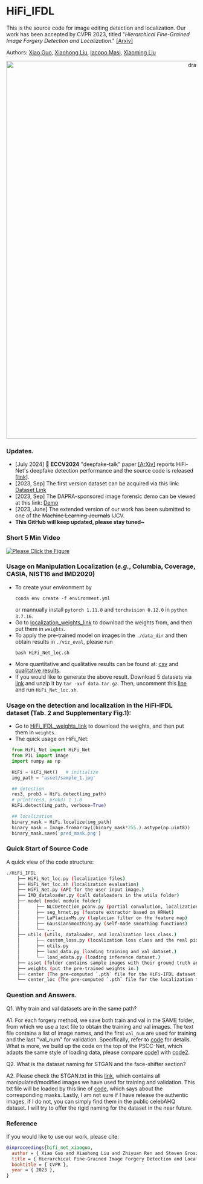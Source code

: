 # HiFi_IFDL

This is the source code for image editing detection and localization. Our work has been accepted by CVPR $2023$, titled "*Hierarchical Fine-Grained Image Forgery Detection and Localization*." [[Arxiv]](https://arxiv.org/pdf/2303.17111.pdf)

Authors: [Xiao Guo](https://scholar.google.com/citations?user=Gkc-lAEAAAAJ&hl=en), [Xiaohong Liu](https://jhc.sjtu.edu.cn/~xiaohongliu/), [Iacopo Masi](https://iacopomasi.github.io/), [Xiaoming Liu](http://cvlab.cse.msu.edu/)

<p align="center">
  <img src="https://github.com/CHELSEA234/HiFi_IFDL/blob/main/figures/overview_4.png" alt="drawing" width="1000"/>
</p>

### <a name="update"></a> Updates.
- [July 2024] 👏 **ECCV2024** "deepfake-talk" paper [[ArXiv]](https://arxiv.org/pdf/2402.00126) reports HiFi-Net's deepfake detection performance and the source code is released [[link]](https://github.com/CHELSEA234/HiFi_IFDL/edit/main/applications/deepfake_detection).
- [2023, Sep] The first version dataset can be acquired via this link: [Dataset Link](https://drive.google.com/drive/folders/1fwBEmW30-e0ECpCNNG3nRU6I9OqJfMAn?usp=sharing)
- [2023, Sep] The DAPRA-sponsored image forensic demo can be viewed at this link: [Demo](https://drive.google.com/file/d/1q5ruko3bS4g-fuvq28C6SfzeSUrtLES6/view?usp=sharing)
- [2023, June] The extended version of our work has been submitted to one of the ~~Machine Learning Journals~~ IJCV.
- **This GitHub will keep updated, please stay tuned~**

### Short 5 Min Video 
[![Please Click the Figure](https://github.com/CHELSEA234/HiFi_IFDL/blob/main/figures/architecture.png)](https://www.youtube.com/watch?v=FwS3X5xcj8A&list=LL&index=5)

### Usage on Manipulation Localization (_e.g._, Columbia, Coverage, CASIA, NIST16 and IMD2020)
- To create your environment by
  ```
  conda env create -f environment.yml
  ```
  or mannually install `pytorch 1.11.0` and `torchvision 0.12.0` in `python 3.7.16`.
- Go to [localization_weights_link](https://drive.google.com/drive/folders/1cxCoE2hjcDj4lLrJmGEbskzPRJfoDIMJ?usp=sharing) to download the weights from, and then put them in `weights`.
- To apply the pre-trained model on images in the `./data_dir` and then obtain results in `./viz_eval`, please run
  ```
  bash HiFi_Net_loc.sh
  ```
- More quantitative and qualitative results can be found at: [csv](https://drive.google.com/drive/folders/12iS0ILb6ndXtdWjonByrgnejzuAvwCqp?usp=sharing) and [qualitative results](https://drive.google.com/drive/folders/1iZp6ciOHSbGq4EsC_AYl7zVK24gBtrd1?usp=sharing).
- If you would like to generate the above result. Download $5$ datasets via [link](https://drive.google.com/file/d/1RYXTg0Q82KEvkeOtaaR5AZ0FBx5219SY/view?usp=sharing) and unzip it by `tar -xvf data.tar.gz`. Then, uncomment this [line](https://github.com/CHELSEA234/HiFi_IFDL/blob/main/utils/load_edata.py#L21) and run `HiFi_Net_loc.sh`. 

### Usage on the detection and localization in the HiFi-IFDL dataset (Tab. 2 and Supplementary Fig.1):
- Go to [HiFi_IFDL_weights_link](https://drive.google.com/drive/folders/1v07aJ2hKmSmboceVwOhPvjebFMJFHyhm?usp=sharing) to download the weights, and then put them in `weights`. 
- The quick usage on HiFi_Net:
```python
  from HiFi_Net import HiFi_Net 
  from PIL import Image
  import numpy as np

  HiFi = HiFi_Net()   # initialize
  img_path = 'asset/sample_1.jpg'

  ## detection
  res3, prob3 = HiFi.detect(img_path)
  # print(res3, prob3) 1 1.0
  HiFi.detect(img_path, verbose=True)

  ## localization
  binary_mask = HiFi.localize(img_path)
  binary_mask = Image.fromarray((binary_mask*255.).astype(np.uint8))
  binary_mask.save('pred_mask.png')
```

### Quick Start of Source Code
A quick view of the code structure:
```bash
./HiFi_IFDL
    ├── HiFi_Net_loc.py (localization files)
    ├── HiFi_Net_loc.sh (localization evaluation)
    ├── HiFi_Net.py (API for the user input image.)
    ├── IMD_dataloader.py (call dataloaders in the utils folder)
    ├── model (model module folder)
    │      ├── NLCDetection_pconv.py (partial convolution, localization, and classification modules)
    │      ├── seg_hrnet.py (feature extractor based on HRNet)
    │      ├── LaPlacianMs.py (laplacian filter on the feature map)
    │      ├── GaussianSmoothing.py (self-made smoothing functions)
    │      └── ...   
    ├── utils (utils, dataloader, and localization loss class.)
    │      ├── custom_loss.py (localization loss class and the real pixel center initialization)
    │      ├── utils.py
    │      ├── load_data.py (loading training and val dataset.)
    │      └── load_edata.py (loading inference dataset.)
    ├── asset (folder contains sample images with their ground truth and predictions.)
    ├── weights (put the pre-trained weights in.)
    ├── center (The pre-computed `.pth` file for the HiFi-IFDL dataset.)
    └── center_loc (The pre-computed `.pth` file for the localization task (Tab.3 in the paper).)
```

### Question and Answers.
Q1. Why train and val datasets are in the same path? 

A1. For each forgery method, we save both train and val in the SAME folder, from which we use a text file to obtain the training and val images. The text file contains a list of image names, and the first `val_num` are used for training and the last "val_num" for validation. Specifically, refer to [code](https://github.com/CHELSEA234/HiFi_IFDL/blob/main/utils/load_data.py#L271) for details. What is more, we build up the code on the top of the PSCC-Net, which adapts the same style of loading data, please compare [code1](https://github.com/proteus1991/PSCC-Net/blob/main/utils/load_tdata.py#L88) with [code2](https://github.com/proteus1991/PSCC-Net/blob/main/utils/load_tdata.py#L290).

Q2. What is the dataset naming for STGAN and the face-shifter section?

A2. Please check the STGAN.txt in this [link](https://drive.google.com/drive/folders/1OIUv7OGxfAyerMnmKvrNnN_5CmIDcNxo?usp=sharing), which contains all manipulated/modified images we have used for training and validation. This txt file will be loaded by this line of [code](https://github.com/CHELSEA234/HiFi_IFDL/blob/main/utils/load_data.py#L163), which says about the corresponding masks. Lastly, I am not sure if I have release the authentic images, if I do not, you can simply find them in the public celebAHQ dataset. I will try to offer the rigid naming for the dataset in the near future. 

### Reference
If you would like to use our work, please cite:
```Bibtex
@inproceedings{hifi_net_xiaoguo,
  author = { Xiao Guo and Xiaohong Liu and Zhiyuan Ren and Steven Grosz and Iacopo Masi and Xiaoming Liu },
  title = { Hierarchical Fine-Grained Image Forgery Detection and Localization },
  booktitle = { CVPR },
  year = { 2023 },
}
```
